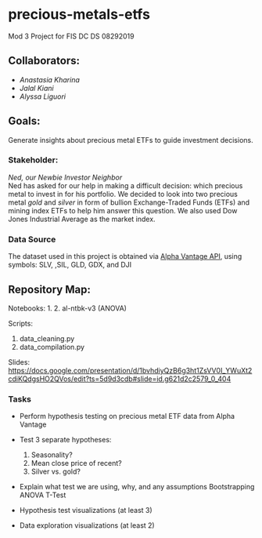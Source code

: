 # precious-metals-etfs
Mod 3 Project for FIS DC DS 08292019


## Collaborators:
- *Anastasia Kharina*
- *Jalal Kiani*
- *Alyssa Liguori*


## Goals:
Generate insights about precious metal ETFs to guide investment decisions.

### Stakeholder:
*Ned, our Newbie Investor Neighbor*  
Ned has asked for our help in making a difficult decision: which precious metal to invest in for his portfolio. We decided to look into two precious metal *gold* and *silver* in form of bullion Exchange-Traded Funds (ETFs) and mining index ETFs to help him answer this question.
We also used Dow Jones Industrial Average as the market index.  

### Data Source
The dataset used in this project is obtained via [Alpha Vantage API](https://www.alphavantage.co/documentation/), using symbols: SLV, ,SIL, GLD, GDX, and  DJI

## Repository Map:
Notebooks:
1.
2. al-ntbk-v3 (ANOVA) 

Scripts:
1. data_cleaning.py
2. data_compilation.py

Slides:
https://docs.google.com/presentation/d/1bvhdiyQzB6g3ht1ZsVV0I_YWuXt2cdiKQdgsHO2QVos/edit?ts=5d9d3cdb#slide=id.g621d2c2579_0_404

### Tasks
- Perform hypothesis testing on precious metal ETF data from Alpha Vantage
- Test 3 separate hypotheses:
  1) Seasonality?
  2) Mean close price of recent?
  3) Silver vs. gold?
 - Explain what test we are using, why, and any assumptions
    Bootstrapping
    ANOVA
    T-Test
    
 - Hypothesis test visualizations (at least 3)
 - Data exploration visualizations (at least 2)
